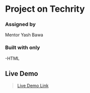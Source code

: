 # Project on Techrity

### Assigned by 
Mentor Yash Bawa

### Built with only
-HTML


## Live Demo
>[Live Demo Link](https://kaludavid.github.io/Href-Attribute-Example/)
